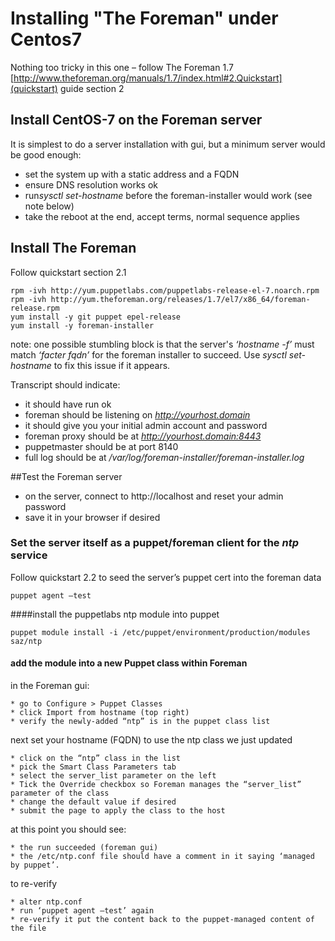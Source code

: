 
# Installing "The Foreman" under Centos7

Nothing too tricky in this one – follow The Foreman 1.7 [http://www.theforeman.org/manuals/1.7/index.html#2.Quickstart](quickstart) guide section 2


## Install CentOS-7 on the Foreman server

It is simplest to do a server installation with gui, but a minimum server would be good enough:

* set the system up with a static address and a FQDN
* ensure DNS resolution works ok
* run*sysctl set-hostname* before the foreman-installer would work (see note below)
* take the reboot at the end, accept terms, normal sequence applies

## Install The Foreman

Follow quickstart section 2.1

```
rpm -ivh http://yum.puppetlabs.com/puppetlabs-release-el-7.noarch.rpm
rpm -ivh http://yum.theforeman.org/releases/1.7/el7/x86_64/foreman-release.rpm
yum install -y git puppet epel-release
yum install -y foreman-installer
```
 
note: one possible stumbling block is that the server's *‘hostname -f’* must match *‘facter fqdn’* for the foreman installer to succeed. Use *sysctl set-hostname* to fix this issue if it appears.


Transcript should indicate:

* it should have run ok
* foreman should be listening on *http://yourhost.domain*
* it should give you your initial admin account and password
* foreman proxy should be at *http://yourhost.domain:8443*
* puppetmaster should be at port 8140
* full log should be at */var/log/foreman-installer/foreman-installer.log*

##Test the Foreman server

* on the server, connect to http://localhost and reset your admin password
* save it in your browser if desired

### Set the server itself as a puppet/foreman client for the *ntp* service

Follow quickstart 2.2 to seed the server’s puppet cert into the foreman data

```puppet agent –test```

####install the puppetlabs ntp module into puppet

    puppet module install -i /etc/puppet/environment/production/modules saz/ntp

#### add the module into a new Puppet class within Foreman
    
in the Foreman gui:

    * go to Configure > Puppet Classes
    * click Import from hostname (top right)
    * verify the newly-added “ntp” is in the puppet class list

next set your hostname (FQDN) to use the ntp class we just updated

    * click on the “ntp” class in the list
    * pick the Smart Class Parameters tab
    * select the server_list parameter on the left
    * Tick the Override checkbox so Foreman manages the “server_list” parameter of the class
    * change the default value if desired
    * submit the page to apply the class to the host

at this point you should see:
    
    * the run succeeded (foreman gui)
    * the /etc/ntp.conf file should have a comment in it saying ‘managed by puppet’.

to re-verify

    * alter ntp.conf
    * run ‘puppet agent –test’ again
    * re-verify it put the content back to the puppet-managed content of the file

